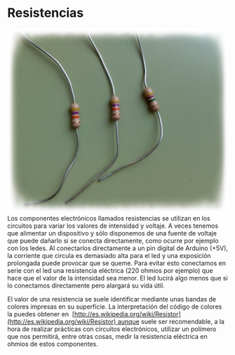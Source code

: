 
# Resistencias

![](img/resistencias.jpg)
Los componentes electrónicos llamados resistencias se utilizan en los circuitos para variar los valores de intensidad y voltaje. A veces tenemos que alimentar un dispositivo y sólo disponemos de una fuente de voltaje que puede dañarlo si se conecta directamente, como ocurre por ejemplo con los ledes. Al conectarlos directamente a un pin digital de Arduino (+5V), la corriente que circula es demasiado alta para el led y una exposición prolongada puede provocar que se queme. Para evitar esto conectamos en serie con el led una resistencia eléctrica (220 ohmios por ejemplo) que hace que el valor de la intensidad sea menor. El led lucirá algo menos que si lo conectamos directamente pero alargará su vida útil.

El valor de una resistencia se suele identificar mediante unas bandas de colores impresas en su superficie. La interpretación del código de colores la puedes obtener en  [http://es.wikipedia.org/wiki/Resistor](http://es.wikipedia.org/wiki/Resistor) aunque suele ser recomendable, a la hora de realizar prácticas con circuitos electrónicos, utilizar un polímero que nos permitirá, entre otras cosas, medir la resistencia eléctrica en ohmios de estos componentes.


